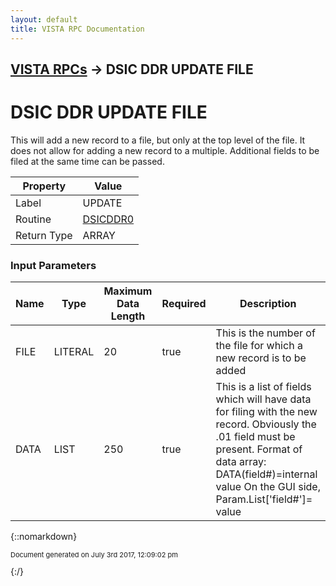 ```yaml
---
layout: default
title: VISTA RPC Documentation
---
```


## [VISTA RPCs](TableOfContents) &#8594; DSIC DDR UPDATE FILE
# DSIC DDR UPDATE FILE

This will add a new record to a file, but only at the top level of the file.   It does not allow for adding a new record to a multiple.  Additional fields to be filed at the same time can be passed.

Property | Value
--- | ---
Label | UPDATE
Routine | [DSICDDR0](http://code.osehra.org/dox/Routine_DSICDDR0_source.html)
Return Type | ARRAY


### Input Parameters

Name | Type | Maximum Data Length | Required | Description
--- | --- | --- | --- | ---
FILE | LITERAL | 20 | true | This is the number of the file for which a new record is to be added
DATA | LIST | 250 | true | This is a list of fields which will have data for filing with the new record.  Obviously the .01 field must be present.  Format of data array:  DATA(field#)&#x3D;internal value   On the GUI side, Param.List[&#x27;field#&#x27;]&#x3D; value



{::nomarkdown} <br/><p style="font-size: 11px">Document generated on July 3rd 2017, 12:09:02 pm</p>{:/}